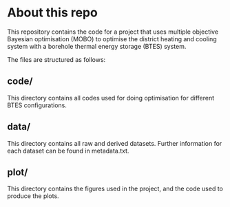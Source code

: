 # About this repo
This repository contains the code for a project that uses multiple objective Bayesian optimisation (MOBO) to optimise the district heating and cooling system with a borehole thermal energy storage (BTES) system.

The files are structured as follows:

## code/
This directory contains all codes used for doing optimisation for different BTES configurations.

## data/
This directory contains all raw and derived datasets. Further information for each dataset can be found in metadata.txt.

## plot/
This directory contains the figures used in the project, and the code used to produce the plots.

